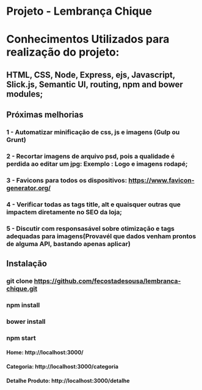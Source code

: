 # Projeto - Lembrança Chique

# Conhecimentos Utilizados para realização do projeto:
## HTML, CSS, Node, Express, ejs, Javascript, Slick.js, Semantic UI, routing, npm and bower modules;


## Próximas melhorias 
### 1 - Automatizar minificação de css, js e imagens (Gulp ou Grunt)
### 2 - Recortar imagens de arquivo psd, pois a qualidade é perdida ao editar um jpg: Exemplo : Logo e imagens rodapé;
### 3 - Favicons para todos os dispositivos: https://www.favicon-generator.org/
### 4 - Verificar todas as tags title, alt e quaisquer outras que impactem diretamente no SEO da loja;
### 5 - Discutir com responsasável sobre otimização e tags adequadas para imagens(Provavél que dados venham prontos de alguma API, bastando apenas aplicar)


## Instalação
### git clone https://github.com/fecostadesousa/lembranca-chique.git
### npm install
### bower install
### npm start

#### Home: http://localhost:3000/
#### Categoria: http://localhost:3000/categoria
#### Detalhe Produto: http://localhost:3000/detalhe

